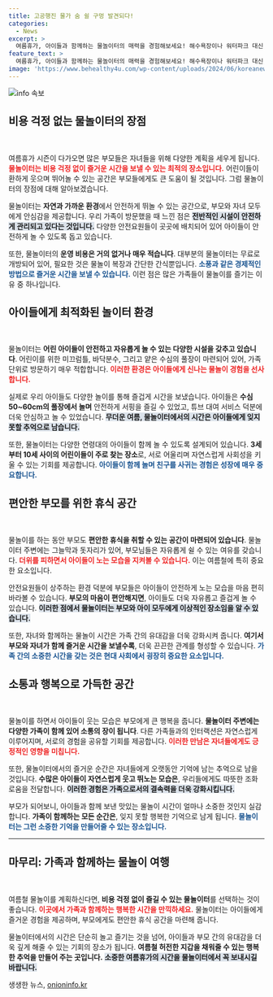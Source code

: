 ```yaml
---
title: 고공행진 물가 숨 쉴 구멍 발견되다!
categories:
  - News
excerpt: >
  여름휴가, 아이들과 함께하는 물놀이터의 매력을 경험해보세요! 해수욕장이나 워터파크 대신, 비용 걱정 없는 무료 물놀이터에서 웃음과 즐거움 가득한 시간을 보낼 수 있습니다.
feature_text: >
  여름휴가, 아이들과 함께하는 물놀이터의 매력을 경험해보세요! 해수욕장이나 워터파크 대신, 비용 걱정 없는 무료 물놀이터에서 웃음과 즐거움 가득한 시간을 보낼 수 있습니다.
image: 'https://www.behealthy4u.com/wp-content/uploads/2024/06/koreanews.jpg'
---
```


<p><img src="https://www.behealthy4u.com/wp-content/uploads/2024/06/koreanews.jpg" alt="info 속보" /></p>

<h2 data-ke-size="size26">비용 걱정 없는 물놀이터의 장점</h2>

<p data-ke-size="size16">&nbsp;</p>

<p>여름휴가 시즌이 다가오면 많은 부모들은 자녀들을 위해 다양한 계획을 세우게 됩니다. <b><span style="color: #ee2323;">물놀이터는 비용 걱정 없이 즐거운 시간을 보낼 수 있는 최적의 장소입니다.</span></b> 어린이들이 환하게 웃으며 뛰어놀 수 있는 공간은 부모들에게도 큰 도움이 될 것입니다. 그럼 물놀이터의 장점에 대해 알아보겠습니다.</p>

<p>물놀이터는 <b>자연과 가까운 환경</b>에서 안전하게 뛰놀 수 있는 공간으로, 부모와 자녀 모두에게 안심감을 제공합니다. 우리 가족이 방문했을 때 느낀 점은 <b><span style="background-color: #21538527;">전반적인 시설이 안전하게 관리되고 있다는 것입니다.</span></b> 다양한 안전요원들이 곳곳에 배치되어 있어 아이들이 안전하게 놀 수 있도록 돕고 있습니다.</p>

<p>또한, 물놀이터의 <b>운영 비용은 거의 없거나 매우 적습니다</b>. 대부분의 물놀이터는 무료로 개방되어 있어, 필요한 것은 물놀이 복장과 간단한 간식뿐입니다. <b><span style="color: #1a5490;">소풍과 같은 경제적인 방법으로 즐거운 시간을 보낼 수 있습니다.</span></b> 이런 점은 많은 가족들이 물놀이를 즐기는 이유 중 하나입니다.</p>

<h2 data-ke-size="size26">아이들에게 최적화된 놀이터 환경</h2>

<p data-ke-size="size16">&nbsp;</p>

<p>물놀이터는 <b>어린 아이들이 안전하고 자유롭게 놀 수 있는 다양한 시설을 갖추고 있습니다</b>. 어린이를 위한 미끄럼틀, 바닥분수, 그리고 얕은 수심의 풀장이 마련되어 있어, 가족 단위로 방문하기 매우 적합합니다. <b><span style="color: #ee2323;">이러한 환경은 아이들에게 신나는 물놀이 경험을 선사합니다.</span></b></p>

<p>실제로 우리 아이들도 다양한 놀이를 통해 즐겁게 시간을 보냈습니다. 아이들은 <b>수심 50~60cm의 풀장에서 놀며</b> 안전하게 서핑을 즐길 수 있었고, 튜브 대여 서비스 덕분에 더욱 안심하고 놀 수 있었습니다. <b><span style="background-color: #21538527;">무더운 여름, 물놀이터에서의 시간은 아이들에게 잊지 못할 추억으로 남습니다.</span></b></p>

<p>또한, 물놀이터는 다양한 연령대의 아이들이 함께 놀 수 있도록 설계되어 있습니다. <b>3세부터 10세 사이의 어린이들이 주로 찾는 장소</b>로, 서로 어울리며 자연스럽게 사회성을 키울 수 있는 기회를 제공합니다. <b><span style="color: #1a5490;">아이들이 함께 놀며 친구를 사귀는 경험은 성장에 매우 중요합니다.</span></b></p>

<h2 data-ke-size="size26">편안한 부모를 위한 휴식 공간</h2>

<p data-ke-size="size16">&nbsp;</p>

<p>물놀이를 하는 동안 부모도 <b>편안한 휴식을 취할 수 있는 공간이 마련되어 있습니다</b>. 물놀이터 주변에는 그늘막과 돗자리가 있어, 부모님들은 자유롭게 쉴 수 있는 여유를 갖습니다. <b><span style="color: #ee2323;">더위를 피하면서 아이들이 노는 모습을 지켜볼 수 있습니다.</span></b> 이는 여름철에 특히 중요한 요소입니다.</p>

<p>안전요원들이 상주하는 환경 덕분에 부모들은 아이들이 안전하게 노는 모습을 마음 편히 바라볼 수 있습니다. <b>부모의 마음이 편안해지면</b>, 아이들도 더욱 자유롭고 즐겁게 놀 수 있습니다. <b><span style="background-color: #21538527;">이러한 점에서 물놀이터는 부모와 아이 모두에게 이상적인 장소임을 알 수 있습니다.</span></b></p>

<p>또한, 자녀와 함께하는 물놀이 시간은 가족 간의 유대감을 더욱 강화시켜 줍니다. <b>여기서 부모와 자녀가 함께 즐거운 시간을 보낼수록</b>, 더욱 끈끈한 관계를 형성할 수 있습니다. <b><span style="color: #1a5490;">가족 간의 소중한 시간을 갖는 것은 현대 사회에서 굉장히 중요한 요소입니다.</span></b></p>

<h2 data-ke-size="size26">소통과 행복으로 가득한 공간</h2>

<p data-ke-size="size16">&nbsp;</p>

<p>물놀이를 하면서 아이들이 웃는 모습은 부모에게 큰 행복을 줍니다. <b>물놀이터 주변에는 다양한 가족이 함께 있어 소통의 장이 됩니다</b>. 다른 가족들과의 인터랙션은 자연스럽게 이루어지며, 서로의 경험을 공유할 기회를 제공합니다. <b><span style="color: #ee2323;">이러한 만남은 자녀들에게도 긍정적인 영향을 미칩니다.</span></b></p>

<p>또한, 물놀이터에서의 즐거운 순간은 자녀들에게 오랫동안 기억에 남는 추억으로 남을 것입니다. <b>수많은 아이들이 자연스럽게 웃고 뛰노는 모습은</b>, 우리들에게도 따뜻한 조화로움을 전달합니다. <b><span style="background-color: #21538527;">이러한 경험은 가족으로서의 결속력을 더욱 강화시킵니다.</span></b></p>

<p>부모가 되어보니, 아이들과 함께 보낸 맛있는 물놀이 시간이 얼마나 소중한 것인지 실감합니다. <b>가족이 함께하는 모든 순간은</b>, 잊지 못할 행복한 기억으로 남게 됩니다. <b><span style="color: #1a5490;">물놀이터는 그런 소중한 기억을 만들어줄 수 있는 장소입니다.</span></b></p>

<hr/>

<h2 data-ke-size="size26">마무리: 가족과 함께하는 물놀이 여행</h2>

<p data-ke-size="size16">&nbsp;</p>

<p>여름철 물놀이를 계획하신다면, <b>비용 걱정 없이 즐길 수 있는 물놀이터</b>를 선택하는 것이 좋습니다. <b><span style="color: #ee2323;">이곳에서 가족과 함께하는 행복한 시간을 만끽하세요.</span></b> 물놀이터는 아이들에게 즐거운 경험을 제공하며, 부모에게도 편안한 휴식 공간을 마련해 줍니다.</p>

<p>물놀이터에서의 시간은 단순히 놀고 즐기는 것을 넘어, 아이들과 부모 간의 유대감을 더욱 깊게 해줄 수 있는 기회의 장소가 됩니다. <b>여름철 허전한 지갑을 채워줄 수 있는 행복한 추억을 만들어 주는 곳입니다.</b> <b><span style="background-color: #21538527;">소중한 여름휴가의 시간을 물놀이터에서 꼭 보내시길 바랍니다.</span></b></p>
생생한 뉴스, <a href="https://onioninfo.kr" rel="dofollow">onioninfo.kr</a>


